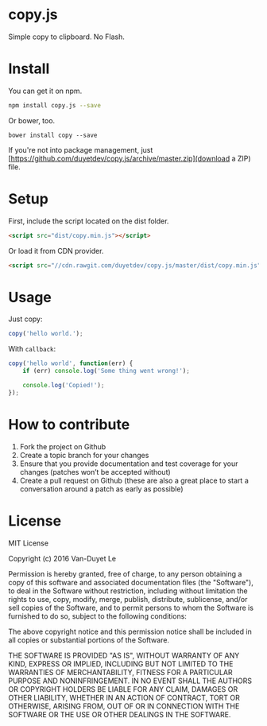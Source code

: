 # copy.js

Simple copy to clipboard. No Flash.

# Install

You can get it on npm.
```sh
npm install copy.js --save
```

Or bower, too.
```
bower install copy --save
```

If you're not into package management, just [https://github.com/duyetdev/copy.js/archive/master.zip](download a ZIP) file.

# Setup

First, include the script located on the dist folder.
```html
<script src="dist/copy.min.js"></script>
```

 Or load it from CDN provider.
 ```html
<script src="//cdn.rawgit.com/duyetdev/copy.js/master/dist/copy.min.js"></script>
 ```

# Usage

Just copy:
```js
copy('hello world.');
```

With `callback`:
```js
copy('hello world', function(err) {
	if (err) console.log('Some thing went wrong!');

	console.log('Copied!');
});
```

# How to contribute

1. Fork the project on Github
2. Create a topic branch for your changes
3. Ensure that you provide documentation and test coverage for your changes (patches won’t be accepted without)
4. Create a pull request on Github (these are also a great place to start a conversation around a patch as early as possible)

# License

MIT License

Copyright (c) 2016 Van-Duyet Le

Permission is hereby granted, free of charge, to any person obtaining a copy of this software and associated documentation files (the "Software"), to deal in the Software without restriction, including without limitation the rights to use, copy, modify, merge, publish, distribute, sublicense, and/or sell copies of the Software, and to permit persons to whom the Software is furnished to do so, subject to the following conditions:

The above copyright notice and this permission notice shall be included in all copies or substantial portions of the Software.

THE SOFTWARE IS PROVIDED "AS IS", WITHOUT WARRANTY OF ANY KIND, EXPRESS OR IMPLIED, INCLUDING BUT NOT LIMITED TO THE WARRANTIES OF MERCHANTABILITY, FITNESS FOR A PARTICULAR PURPOSE AND NONINFRINGEMENT. IN NO EVENT SHALL THE AUTHORS OR COPYRIGHT HOLDERS BE LIABLE FOR ANY CLAIM, DAMAGES OR OTHER LIABILITY, WHETHER IN AN ACTION OF CONTRACT, TORT OR OTHERWISE, ARISING FROM, OUT OF OR IN CONNECTION WITH THE SOFTWARE OR THE USE OR OTHER DEALINGS IN THE SOFTWARE.